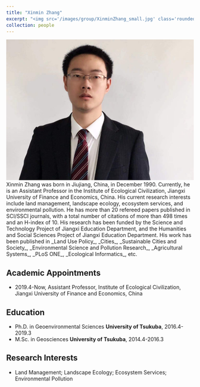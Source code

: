 ```yaml
---
title: "Xinmin Zhang"
excerpt: "<img src='/images/group/XinminZhang_small.jpg' class='rounded-corners'><br/>Principal Investigator"
collection: people
---
```

<img src='/images/group/XinminZhang.jpg' class='rounded-corners'>
<br/>Xinmin Zhang was born in Jiujiang, China, in December 1990. Currently, he is an Assistant Professor in the Institute of Ecological Civilization, Jiangxi University of Finance and Economics, China. His current research interests include land management, landscape ecology, ecosystem services, and environmental pollution. He has more than 20 refereed papers published in SCI/SSCI journals, with a total number of citations of more than 498 times and an H-index of 10. His research has been funded by the Science and Technology Project of Jiangxi Education Department, and the Humanities and Social Sciences Project of Jiangxi Education Department. His work has been published in _Land Use Policy_, _Cities_, _Sustainable Cities and Society_, _Environmental Science and Pollution Research_, _Agricultural Systems_, _PLoS ONE_, _Ecological Informatics_, etc.<br/>

## Academic Appointments
* 2019.4-Now, Assistant Professor, Institute of Ecological Civilization, Jiangxi University of Finance and Economics, China

## Education
* Ph.D. in Geoenvironmental Sciences **University of Tsukuba**, 2016.4-2019.3
* M.Sc. in Geosciences **University of Tsukuba**, 2014.4-2016.3

## Research Interests
  * Land Management; Landscape Ecology; Ecosystem Services; Environmental Pollution
